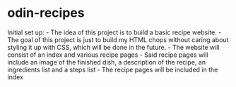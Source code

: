 # odin-recipes
Initial set up:
    - The idea of this project is to build a basic recipe website. 
    - The goal of this project is just to build my HTML chops without caring about styling it up with CSS, which will be done in the future.
    - The website will consist of an index and various recipe pages
    - Said recipe pages will include an image of the finished dish, a description of the recipe, an
    ingredients list and a steps list
    - The recipe pages will be included in the index